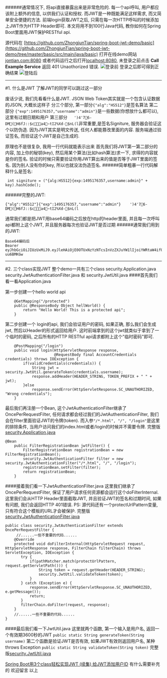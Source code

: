 
######通常情况下, 将api直接暴露出来是非常危险的. 每一个api呼叫, 用户都应该附上额外的信息, 以供我们认证和授权. 而JWT是一种既能满足这样需求, 而又简单安全便捷的方法. 前端login获取JWT之后, 只需在每一次HTTP呼叫的时候添加上JWT作为HTTP Header即可.
本文将用不到100行Java代码, 教你如何在Spring Boot里面用JWT保护RESTful api.

源代码在 [https://github.com/ZhongjunTian/spring-boot-jwt-demo/basic](https://github.com/ZhongjunTian/spring-boot-jwt-demo/tree/master/basic/src/main/java/basic)
打开在线demo网站[jontian.com:8080](http://jontian.com:8080) 或者代码运行之后打开[localhost:8080](http://localhost:8080), 
未登录之前点击 **Call Example Service** 返回 401 Unaothorized 错误. 
![登录前](http://upload-images.jianshu.io/upload_images/6110329-aaafc0cfeb9d297c.png?imageMogr2/auto-orient/strip%7CimageView2/2/w/1240)
登录之后即可得到正确结果
![登陆后](http://upload-images.jianshu.io/upload_images/6110329-c5158e82d1043af6.png?imageMogr2/auto-orient/strip%7CimageView2/2/w/1240)
***
#1. 什么是JWT
了解JWT的同学可以跳过这一部分

废话少说, 我们先看看什么是JWT. JSON Web Token其实就是一个包含认证数据的JSON, 大概长这样子
分三个部分, 
第一部分`{"alg":"HS512"}`是签名算法 
第二部分 `{"exp":1495176357,"username":"admin"}`是一些数据(你想放什么都可以), 这里有过期日期和用户
第三部分`	')4'76-DM(H6fJ::$ca4~tI2%Xd-$nL(l`非常重要,是签名Signiture, 服务器会验证这个以防伪造. 因为JWT其实是明文传送, 任何人都能篡改里面的内容. 服务端通过验证签名, 而验证这个JWT是自己生成的.

原理也不是很复杂, 我用一行代码就能表示出来
首先我们将JWT第一第二部分的内容, 加上你的秘钥(key), 然后用某个算法(比如hash算法)求一下, 求得的内容就是你的签名. 验证的时候只需要验证你用JWT算出来的值是否等于JWT里面的签名. 
因为别人没有你的key, 所以也就没法伪造签名. 
######简单粗暴一行代码解释什么是签名:
```
 int signiture = ("{alg:HS512}{exp:1495176357,username:admin}" + key).hashCode();
```
######完整的JWT:
```
{"alg":"HS512"}{"exp":1495176357,"username":"admin"}	')4'76-DM(H6fJ::$ca4~tI2%Xd-$nL(l
```
通常我们都是把JWT用base64编码之后放在http的header里面, 并且每一次呼叫api都附上这个JWT, 并且服务器每次也验证JWT是否过期
######通常我们用到的JWT:
```
Base64编码后
Bearer eyJhbGciOiJIUzUxMiJ9.eyJleHAiOjE0OTUxNzYzNTcsInVzZXJuYW1lIjoiYWRtaW4ifQ.mQtCfLKfI0J7c3HTYt7kRN4AcoixiUSDaZv2ZKOjq2JMZjBhf1DmE0Fn6PdEkyJZhYZJTMLaIPwyR-uu6BMKGw
```

***
#2. 三个class实现JWT
整个demo一共有三个class
security.Application.java security.JwtAuthenticationFilter.java 和 security.JwtUtil.java
####首先我们看一看Application.java

第一步创建一个hello world api
```
    @GetMapping("/protected")
    public @ResponseBody Object hellWorld() {
        return "Hello World! This is a protected api";
    }
```
第二步创建一个 login的api, 我们会验证用户的密码, 如果正确, 那么我们会生成jwt, 然后以Header的形式返回给用户. 这时前端拿到的这个jwt就类似于拿到了一个临时的密码, 之后所有的HTTP RESTful api请求都附上这个"临时密码"即可.
```
    @PostMapping("/login")
    public void login(HttpServletResponse response,
                      @RequestBody final AccountCredentials credentials) throws IOException {
        if(validCredentials(credentials)) {
            String jwt = security.JwtUtil.generateToken(credentials.username);
            response.addHeader(HEADER_STRING, TOKEN_PREFIX + " " + jwt);
        }else
            response.sendError(HttpServletResponse.SC_UNAUTHORIZED, "Wrong credentials");
    }
```
最后我们再注册一个Bean, 这个JwtAuthenticationFilter继承了OncePerRequestFilter, 任何请求都会经过我们的JwtAuthenticationFilter, 我们会在filter里面验证JWT的令牌(token).
而入参`"/*.html", "/", "/login"`是这里的排除条件, 当用户访问我们的index.html或者/login的时候并不需要令牌.
完整版[security.Application.java](https://github.com/ZhongjunTian/spring-boot-jwt-demo/blob/master/basic/src/main/java/basic/websecurity.Application.java)
```
@Bean
    public FilterRegistrationBean jwtFilter() {
        FilterRegistrationBean registrationBean = new FilterRegistrationBean();
        security.JwtAuthenticationFilter filter = new security.JwtAuthenticationFilter("/*.html", "/", "/login");
        registrationBean.setFilter(filter);
        return registrationBean;
    }
```
####接着我们看一下JwtAuthenticationFilter.java
这里我们继承了OncePerRequestFilter, 保证了用户请求任何资源都会运行这个doFilterInternal. 这里我们会从HTTP Header里面截取JWT, 并且验证JWT的签名和过期时间, 如果有问题, 我们会返回HTTP 401错误. 
PS: 源代码还有一个protectUrlPattern变量, 只有符合这个模板的URL才会被保护.
完整版[security.JwtAuthenticationFilter.java](https://github.com/ZhongjunTian/spring-boot-jwt-demo/blob/master/basic/src/main/java/basic/websecurity.JwtAuthenticationFilter.java)
```
public class security.JwtAuthenticationFilter extends OncePerRequestFilter {
     //......一些不重要的代码......
    @Override
    protected void doFilterInternal(HttpServletRequest request, HttpServletResponse response, FilterChain filterChain) throws ServletException, IOException {
       try {
           if(pathMatcher.match(protectUrlPattern, request.getServletPath())) {
               String token = request.getHeader(HEADER_STRING);
               security.JwtUtil.validateToken(token);
           }
       } catch (Exception e) {
           response.sendError(HttpServletResponse.SC_UNAUTHORIZED, e.getMessage());
           return;
       }
       filterChain.doFilter(request, response);
    }
    //......一些不重要的代码......
}
```
####最后我们看一下JwtUtil.java
这里就两个函数, 第一个输入是用户名, 返回一个有效期3600秒的JWT
` public static String generateToken(String username) `
第二个函数是验证JWT是否有效, 如果JWT有效则返回用户名, 某种 throws Exception
` public static String validateToken(String token) `
完整版[security.JwtUtil.java](https://github.com/ZhongjunTian/spring-boot-jwt-demo/blob/master/basic/src/main/java/basic/websecurity.JwtUtil.java)

 [Spring Boot用3个class轻松实现JWT (续集)  给JWT添加用户ID](http://www.jianshu.com/p/630dba262ab1)
有什么需要补充的 欢迎留言
以上